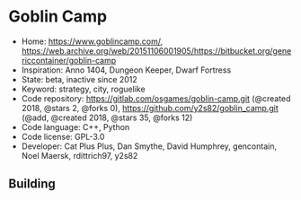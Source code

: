 # Goblin Camp

- Home: https://www.goblincamp.com/, https://web.archive.org/web/20151106001905/https://bitbucket.org/genericcontainer/goblin-camp
- Inspiration: Anno 1404, Dungeon Keeper, Dwarf Fortress
- State: beta, inactive since 2012
- Keyword: strategy, city, roguelike
- Code repository: https://gitlab.com/osgames/goblin-camp.git (@created 2018, @stars 2, @forks 0), https://github.com/y2s82/goblin_camp.git (@add, @created 2018, @stars 35, @forks 12)
- Code language: C++, Python
- Code license: GPL-3.0
- Developer: Cat Plus Plus, Dan Smythe, David Humphrey, gencontain, Noel Maersk, rdittrich97, y2s82

## Building

